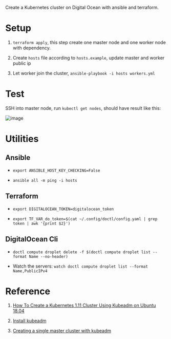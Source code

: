 Create a Kubernetes cluster on Digital Ocean with ansible and terraform.

# Setup

1. `terraform apply`, this step create one master node and one worker node with dependency.

2. Create `hosts` file according to `hosts.example`, update master and worker public ip

3. Let worker join the cluster, `ansible-playbook -i hosts workers.yml`


# Test

SSH into master node, run `kubectl get nodes`, should have result like this: 

![image](https://user-images.githubusercontent.com/4877346/45913656-2700af80-be69-11e8-854a-8882bff1de92.png)



# Utilities

## Ansible

- `export ANSIBLE_HOST_KEY_CHECKING=False`

- `ansible all -m ping -i hosts`

## Terraform

- `export DIGITALOCEAN_TOKEN=digitalocean_token`

- `export TF_VAR_do_token=$(cat ~/.config/doctl/config.yaml | grep token | awk '{print $2}')`

## DigitalOcean Cli

- `doctl compute droplet delete -f $(doctl compute droplet list --format Name --no-header)`

- Watch the servers: `watch doctl compute droplet list --format Name,PublicIPv4`


# Reference

1. [How To Create a Kubernetes 1.11 Cluster Using Kubeadm on Ubuntu 18.04](https://www.digitalocean.com/community/tutorials/how-to-create-a-kubernetes-1-11-cluster-using-kubeadm-on-ubuntu-18-04)

2. [Install kubeadm](https://kubernetes.io/docs/setup/independent/install-kubeadm/)

3. [Creating a single master cluster with kubeadm](https://kubernetes.io/docs/setup/independent/create-cluster-kubeadm/)

